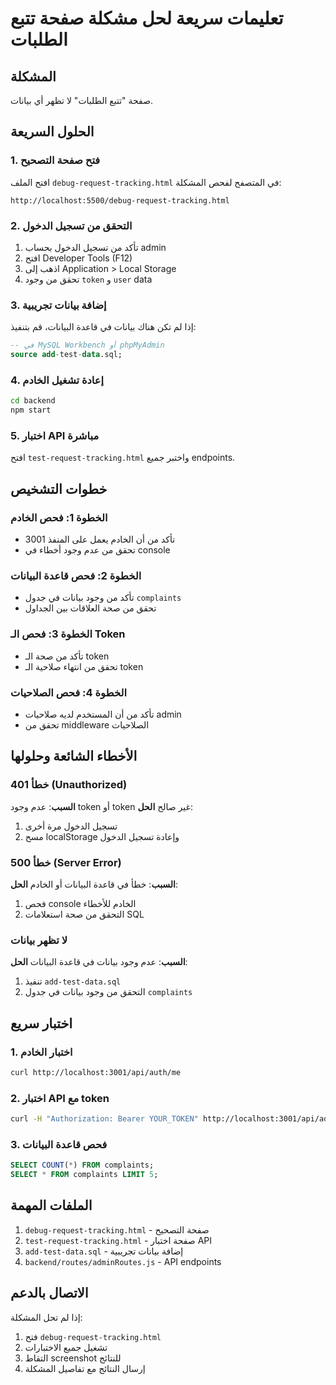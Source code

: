 # تعليمات سريعة لحل مشكلة صفحة تتبع الطلبات

## المشكلة
صفحة "تتبع الطلبات" لا تظهر أي بيانات.

## الحلول السريعة

### 1. فتح صفحة التصحيح
افتح الملف `debug-request-tracking.html` في المتصفح لفحص المشكلة:
```
http://localhost:5500/debug-request-tracking.html
```

### 2. التحقق من تسجيل الدخول
1. تأكد من تسجيل الدخول بحساب admin
2. افتح Developer Tools (F12)
3. اذهب إلى Application > Local Storage
4. تحقق من وجود `token` و `user` data

### 3. إضافة بيانات تجريبية
إذا لم تكن هناك بيانات في قاعدة البيانات، قم بتنفيذ:
```sql
-- في MySQL Workbench أو phpMyAdmin
source add-test-data.sql;
```

### 4. إعادة تشغيل الخادم
```bash
cd backend
npm start
```

### 5. اختبار API مباشرة
افتح `test-request-tracking.html` واختبر جميع endpoints.

## خطوات التشخيص

### الخطوة 1: فحص الخادم
- تأكد من أن الخادم يعمل على المنفذ 3001
- تحقق من عدم وجود أخطاء في console

### الخطوة 2: فحص قاعدة البيانات
- تأكد من وجود بيانات في جدول `complaints`
- تحقق من صحة العلاقات بين الجداول

### الخطوة 3: فحص الـ Token
- تأكد من صحة الـ token
- تحقق من انتهاء صلاحية الـ token

### الخطوة 4: فحص الصلاحيات
- تأكد من أن المستخدم لديه صلاحيات admin
- تحقق من middleware الصلاحيات

## الأخطاء الشائعة وحلولها

### خطأ 401 (Unauthorized)
**السبب**: عدم وجود token أو token غير صالح
**الحل**: 
1. تسجيل الدخول مرة أخرى
2. مسح localStorage وإعادة تسجيل الدخول

### خطأ 500 (Server Error)
**السبب**: خطأ في قاعدة البيانات أو الخادم
**الحل**:
1. فحص console الخادم للأخطاء
2. التحقق من صحة استعلامات SQL

### لا تظهر بيانات
**السبب**: عدم وجود بيانات في قاعدة البيانات
**الحل**:
1. تنفيذ `add-test-data.sql`
2. التحقق من وجود بيانات في جدول `complaints`

## اختبار سريع

### 1. اختبار الخادم
```bash
curl http://localhost:3001/api/auth/me
```

### 2. اختبار API مع token
```bash
curl -H "Authorization: Bearer YOUR_TOKEN" http://localhost:3001/api/admin/requests
```

### 3. فحص قاعدة البيانات
```sql
SELECT COUNT(*) FROM complaints;
SELECT * FROM complaints LIMIT 5;
```

## الملفات المهمة

1. `debug-request-tracking.html` - صفحة التصحيح
2. `test-request-tracking.html` - صفحة اختبار API
3. `add-test-data.sql` - إضافة بيانات تجريبية
4. `backend/routes/adminRoutes.js` - API endpoints

## الاتصال بالدعم

إذا لم تحل المشكلة:
1. فتح `debug-request-tracking.html`
2. تشغيل جميع الاختبارات
3. التقاط screenshot للنتائج
4. إرسال النتائج مع تفاصيل المشكلة
